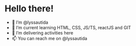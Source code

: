 # Hello there!

- 👋 I’m @lyssautida
- 👀 I’m current learning HTML, CSS, JS/TS, reactJS and GIT
- 🌱 I’m delivering activities here
- 📫 You can reach me on @lyssautida

<!---
lyssautida/lyssautida is a ✨ special ✨ repository because its `README.md` (this file) appears on your GitHub profile.
You can click the Preview link to take a look at your changes.
--->
